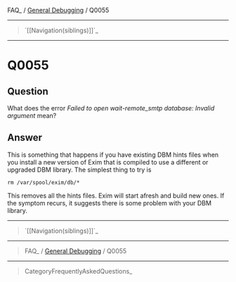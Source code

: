 FAQ\_ / [General Debugging](FAQ/General_Debugging) / Q0055

* * * * *

> \`[[Navigation(siblings)]]\`\_

* * * * *

Q0055
=====

Question
--------

What does the error *Failed to open wait-remote\_smtp database: Invalid
argument* mean?

Answer
------

This is something that happens if you have existing DBM hints files when
you install a new version of Exim that is compiled to use a different or
upgraded DBM library. The simplest thing to try is

    rm /var/spool/exim/db/*

This removes all the hints files. Exim will start afresh and build new
ones. If the symptom recurs, it suggests there is some problem with your
DBM library.

* * * * *

> \`[[Navigation(siblings)]]\`\_

* * * * *

> FAQ\_ / [General Debugging](FAQ/General_Debugging) / Q0055

* * * * *

> CategoryFrequentlyAskedQuestions\_

